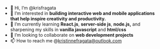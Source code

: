 - 👋 Hi, I’m @krisfragata
- 👀 I’m interested in **building interactive web and mobile applications that help inspire creativity and productivity.**
- 🌱 I’m currently learning **React.js**, **server-side js**, **node.js,** and sharpening my skills in **vanilla javascript** and **html/css**
- 💞️ I’m looking to collaborate on **web development projects**
- 📫 How to reach me @kristinnefragata@outlook.com

<!---
krisfragata/krisfragata is a ✨ special ✨ repository because its `README.md` (this file) appears on your GitHub profile.
You can click the Preview link to take a look at your changes.
--->
